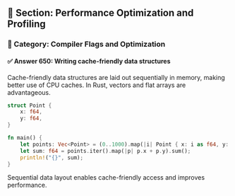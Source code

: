 ## 📘 Section: Performance Optimization and Profiling
### 🔹 Category: Compiler Flags and Optimization
#### ✅ Answer 650: Writing cache-friendly data structures

Cache-friendly data structures are laid out sequentially in memory, making better use of CPU caches. In Rust, vectors and flat arrays are advantageous.

```rust
struct Point {
    x: f64,
    y: f64,
}

fn main() {
    let points: Vec<Point> = (0..1000).map(|i| Point { x: i as f64, y: i as f64 }).collect();
    let sum: f64 = points.iter().map(|p| p.x + p.y).sum();
    println!("{}", sum);
}
```

Sequential data layout enables cache-friendly access and improves performance.

